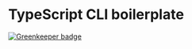 # TypeScript CLI boilerplate

[![Greenkeeper badge](https://badges.greenkeeper.io/mpppk/ts-cli.svg)](https://greenkeeper.io/)
